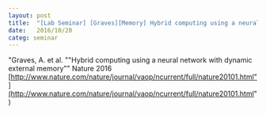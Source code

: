 ```yaml
---
layout: post
title:  "[Lab Seminar] [Graves][Memory] Hybrid computing using a neural network with dynamic external memory"
date:   2016/10/20
categ: seminar
---
```




"Graves, A. et al. ""Hybrid computing using a neural network with dynamic external memory"" Nature 2016 [http://www.nature.com/nature/journal/vaop/ncurrent/full/nature20101.html"](http://www.nature.com/nature/journal/vaop/ncurrent/full/nature20101.html")









 

